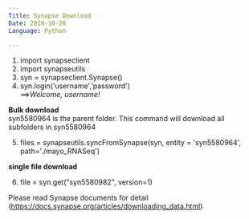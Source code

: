 ```yaml
---
Title: Synapse Download 
Date: 2019-10-28
Language: Python

---
```


1. import synapseclient
2. import synapseutils
3. syn = synapseclient.Synapse()
4. syn.login('username','password')  
==>*Welcome, username!*

**Bulk download**  
syn5580964 is the parent folder. This command will download all subfolders in syn5580964  

5. files = synapseutils.syncFromSynapse(syn, entity = 'syn5580964', path='./mayo_RNASeq')

**single file download**

6. file = syn.get("syn5580982", version=1)

Please read Synapse documents for detail  
(https://docs.synapse.org/articles/downloading_data.html)
